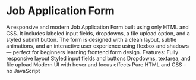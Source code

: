 # Job Application Form
A responsive and modern Job Application Form built using only HTML and CSS. It includes labeled input fields, dropdowns, a file upload option, and a styled submit button. The form is designed with a clean layout, subtle animations, and an interactive user experience using flexbox and shadows — perfect for beginners learning frontend form design.  Features:  Fully responsive layout  Styled input fields and buttons  Dropdowns, textarea, and file upload  Modern UI with hover and focus effects  Pure HTML and CSS – no JavaScript
